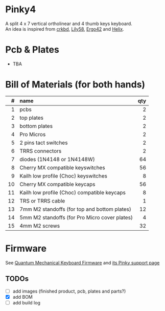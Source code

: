 # Pinky4

A split 4 x 7 vertical ortholinear and 4 thumb keys keyboard.  
An idea is inspired from [crkbd](https://github.com/foostan/crkbd), [Lily58](https://github.com/kata0510/Lily58), [Ergo42](https://github.com/Biacco42/Ergo42) and [Helix](https://github.com/MakotoKurauchi/helix).

# Pcb & Plates
- TBA
<!-- ![pcb](pcb/Pinky3-pcb.png)
![top plate](top-plate/Pinky3-top-plate.png)
![bottom plate](bottom-plate/Pinky3-bottom-plate.png) -->
<!-- ![plates](plates/Pinky3-plates.png) -->

# Bill of Materials (for both hands)
| # | name | qty |
| ---: | :--- | ---: |
| 1 | pcbs | 2 |
| 2 | top plates | 2 |
| 3 | bottom plates | 2 |
| 4 | Pro Micros | 2 |
| 5 | 2 pins tact switches | 2 |
| 6 | TRRS connectors | 2 |
| 7 | diodes (1N4148 or 1N4148W) | 64 |
| 8 | Cherry MX compatible keyswitches | 56 |
| 9 | Kailh low profile (Choc) keyswitches | 8 |
| 10 | Cherry MX compatible keycaps | 56 |
| 11 | Kailh low profile (Choc) compatible keycaps | 8 |
| 12 | TRS or TRRS cable | 1 |
| 13 | 7mm M2 standoffs (for top and bottom plates) | 12 |
| 14 | 5mm M2 standoffs (for Pro Micro cover plates) | 4 |
| 15 | 4mm M2 screws | 32 |

# Firmware
See [Quantum Mechanical Keyboard Firmware](https://qmk.fm) and [its Pinky support page](https://github.com/qmk/qmk_firmware/blob/master/keyboards/pinky/readme.md)

## TODOs
- [ ] add images (finished product, pcb, plates and parts?)
- [x] add BOM
- [ ] add build log
